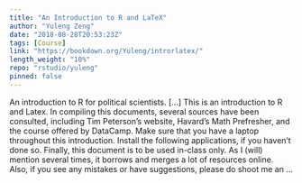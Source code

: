 ```yaml
---
title: "An Introduction to R and LaTeX"
author: "Yuleng Zeng"
date: "2018-08-28T20:53:23Z"
tags: [Course]
link: "https://bookdown.org/Yuleng/introrlatex/"
length_weight: "10%"
repo: "rstudio/yuleng"
pinned: false
---
```


An introduction to R for political scientists. [...] This is an introduction to R and Latex. In compiling this documents, several sources have been consulted, including Tim Peterson’s website, Havard’s Math Prefresher, and the course offered by DataCamp. Make sure that you have a laptop throughout this introduction. Install the following applications, if you haven’t done so. Finally, this document is to be used in-class only. As I (will) mention several times, it borrows and merges a lot of resources online. Also, if you see any mistakes or have suggestions, please do shoot me an ...

